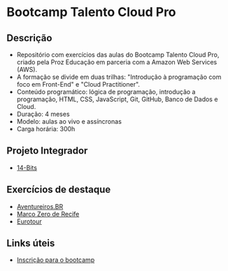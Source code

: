 # Bootcamp Talento Cloud Pro

## Descrição
- Repositório com exercícios das aulas do Bootcamp Talento Cloud Pro, criado pela Proz Educação em parceria com a Amazon Web Services (AWS).
- A formação se divide em duas trilhas: "Introdução à programação com foco em Front-End" e "Cloud Practitioner".
- Conteúdo programático: lógica de programação, introdução a programação, HTML, CSS, JavaScript, Git, GitHub, Banco de Dados e Cloud.
- Duração: 4 meses
- Modelo: aulas ao vivo e assíncronas
- Carga horária: 300h

## Projeto Integrador
- [14-Bits](https://github.com/VitorPandini/14Bits)

## Exercícios de destaque
- [Aventureiros.BR](https://thamirislimadc.github.io/bootcamp-talentocloudpro/HTML-CSS/Projeto_Introducao/index.html)
- [Marco Zero de Recife](https://thamirislimadc.github.io/bootcamp-talentocloudpro/HTML-CSS/Exercicio_Joy/index.html)
- [Eurotour](https://thamirislimadc.github.io/bootcamp-talentocloudpro/Preparacao-HTML-CSS/Estrutura_Base/index.html)

## Links úteis
- [Inscrição para o bootcamp](https://pages.prozeducacao.com.br/lp-proz-tecnologia-talento-cloud)

